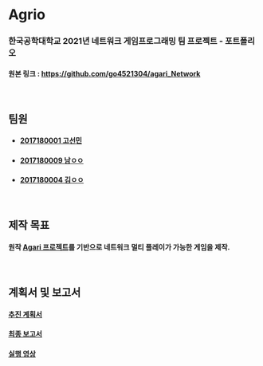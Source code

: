 # Agrio
### 한국공학대학교 2021년 네트워크 게임프로그래밍 팀 프로젝트 - 포트폴리오
#### 원본 링크 : https://github.com/go4521304/agari_Network
<br>

## 팀원
- #### [2017180001 고선민](https://github.com/go4521304)
- #### [2017180009 남ㅇㅇ](https://github.com/Juyeong11)
- #### [2017180004 김ㅇㅇ](https://github.com/Kanaloa21)
<br>

## 제작 목표
#### 원작 [Agari 프로젝트](https://github.com/kakik/agari)를 기반으로 네트워크 멀티 플레이가 가능한 게임을 제작.
<br>

## 계획서 및 보고서
#### [추진 계획서](https://github.com/go4521304/Agrio_portfolio/blob/main/21NGP%204%ED%8C%80%20%EC%B6%94%EC%A7%84%EA%B3%84%ED%9A%8D%EC%84%9C.pdf)
#### [최종 보고서](https://github.com/go4521304/Agrio_portfolio/blob/main/%5B21NGP-4%ED%8C%80%5DProject%20Progress%20Report%20.pdf)
#### [실행 영상](https://youtu.be/GOXKOL1dTHQ)
